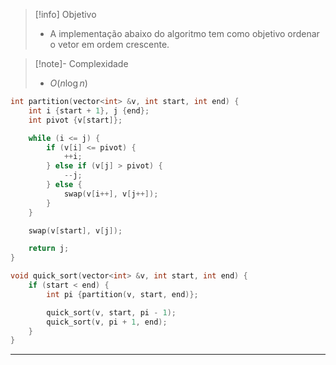 > [!info] Objetivo
> - A implementação abaixo do algoritmo tem como objetivo ordenar o vetor em ordem crescente.

>[!note]- Complexidade
>- $O(n \log n)$

```cpp
int partition(vector<int> &v, int start, int end) {
	int i {start + 1}, j {end};
	int pivot {v[start]};

	while (i <= j) {
		if (v[i] <= pivot) {
			++i;
		} else if (v[j] > pivot) {
			--j;
		} else {
			swap(v[i++], v[j++]);
		}
	}

	swap(v[start], v[j]);

	return j;
}

void quick_sort(vector<int> &v, int start, int end) {
	if (start < end) {
		int pi {partition(v, start, end)};

		quick_sort(v, start, pi - 1);
		quick_sort(v, pi + 1, end);
	}
}
```

---